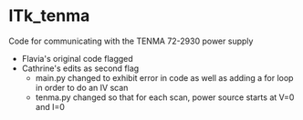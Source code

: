 # ITk_tenma
Code for communicating with the TENMA 72-2930 power supply
- Flavia's original code flagged
- Cathrine's edits as second flag
  - main.py changed to exhibit error in code as well as adding a for loop in order to do an IV scan
  - tenma.py changed so that for each scan, power source starts at V=0 and I=0
